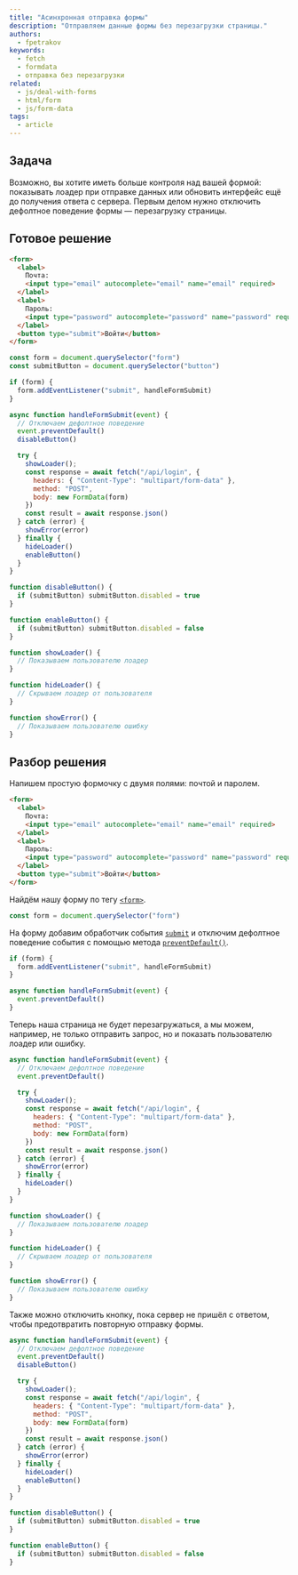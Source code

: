 ```yaml
---
title: "Асинхронная отправка формы"
description: "Отправляем данные формы без перезагрузки страницы."
authors:
  - fpetrakov
keywords:
  - fetch
  - formdata
  - отправка без перезагрузки
related:
  - js/deal-with-forms
  - html/form
  - js/form-data
tags:
  - article
---
```


## Задача

Возможно, вы хотите иметь больше контроля над вашей формой: показывать лоадер при отправке данных или обновить интерфейс ещё до получения ответа с сервера. Первым делом нужно отключить дефолтное поведение формы — перезагрузку страницы.

## Готовое решение

```html
<form>
  <label>
    Почта:
    <input type="email" autocomplete="email" name="email" required>
  </label>
  <label>
    Пароль:
    <input type="password" autocomplete="password" name="password" required>
  </label>
  <button type="submit">Войти</button>
</form>
```

```js
const form = document.querySelector("form")
const submitButton = document.querySelector("button")

if (form) {
  form.addEventListener("submit", handleFormSubmit)
}

async function handleFormSubmit(event) {
  // Отключаем дефолтное поведение
  event.preventDefault()
  disableButton()

  try {
    showLoader();
    const response = await fetch("/api/login", {
      headers: { "Content-Type": "multipart/form-data" },
      method: "POST",
      body: new FormData(form)
    })
    const result = await response.json()
  } catch (error) {
    showError(error)
  } finally {
    hideLoader()
    enableButton()
  }
}

function disableButton() {
  if (submitButton) submitButton.disabled = true
}

function enableButton() {
  if (submitButton) submitButton.disabled = false
}

function showLoader() {
  // Показываем пользователю лоадер
}

function hideLoader() {
  // Скрываем лоадер от пользователя
}

function showError() {
  // Показываем пользователю ошибку
}
```

## Разбор решения

Напишем простую формочку c двумя полями: почтой и паролем.

```html
<form>
  <label>
    Почта:
    <input type="email" autocomplete="email" name="email" required>
  </label>
  <label>
    Пароль:
    <input type="password" autocomplete="password" name="password" required>
  </label>
  <button type="submit">Войти</button>
</form>
```

Найдём нашу форму по тегу [`<form>`](/html/form/).

```js
const form = document.querySelector("form")
```

На форму добавим обработчик события [`submit`](/js/event-submit/) и отключим дефолтное поведение события с помощью метода [`preventDefault()`](/js/event-prevent-default/).

```js
if (form) {
  form.addEventListener("submit", handleFormSubmit)
}

async function handleFormSubmit(event) {
  event.preventDefault()
}
```

Теперь наша страница не будет перезагружаться, а мы можем, например, не только отправить запрос, но и показать пользователю лоадер или ошибку.

```js
async function handleFormSubmit(event) {
  // Отключаем дефолтное поведение
  event.preventDefault()

  try {
    showLoader();
    const response = await fetch("/api/login", {
      headers: { "Content-Type": "multipart/form-data" },
      method: "POST",
      body: new FormData(form)
    })
    const result = await response.json()
  } catch (error) {
    showError(error)
  } finally {
    hideLoader()
  }
}

function showLoader() {
  // Показываем пользователю лоадер
}

function hideLoader() {
  // Скрываем лоадер от пользователя
}

function showError() {
  // Показываем пользователю ошибку
}
```

Также можно отключить кнопку, пока сервер не пришёл с ответом, чтобы предотвратить повторную отправку формы.

```js
async function handleFormSubmit(event) {
  // Отключаем дефолтное поведение
  event.preventDefault()
  disableButton()

  try {
    showLoader();
    const response = await fetch("/api/login", {
      headers: { "Content-Type": "multipart/form-data" },
      method: "POST",
      body: new FormData(form)
    })
    const result = await response.json()
  } catch (error) {
    showError(error)
  } finally {
    hideLoader()
    enableButton()
  }
}

function disableButton() {
  if (submitButton) submitButton.disabled = true
}

function enableButton() {
  if (submitButton) submitButton.disabled = false
}
```
